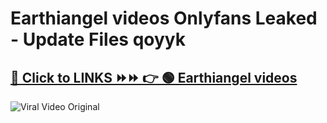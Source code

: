 
 # Earthiangel videos Onlyfans Leaked - Update Files qoyyk

## <h2><a href="https://clipsfans.com/Earthiangel_videos&ref=git">🔗 Click to LINKS ⏩⏩ 👉 🟢 Earthiangel videos </a></h2>

<a href="https://clipsfans.com/Earthiangel_videos&ref=git" rel="nofollow" data-target="animated-image.originalLink"><img src="https://i.ibb.co.com/xMMVF88/686577567.gif" alt="Viral Video Original" style="max-width: 100%; display: inline-block;" data-target="animated-image.originalImage"></a>


